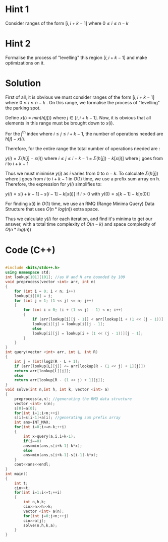 # Hint 1

Consider ranges of the form $[i, i+k-1]$ where $0 ≤ i ≤ n - k$

# Hint 2

Formalise the process of "levelling" this region $[i, i+k-1]$ and make optimizations on it.

# Solution

First of all, it is obvious we must consider ranges of the form $[i , i + k - 1]$ where $0 ≤ i ≤ n - k$ . On this range, we formalise the process of "levelling" the parking spot. 

Define $x(i)$ = $min(h[j]))$ where $j∈[i, i + k - 1]$. Now, it is obvious that all elements in this range must be brought down to $x(i)$. 

For the j<sup>th</sup> index where $i ≤ j ≤ i + k - 1$, the number of operations needed are $h[j] - x(i)$. 

Therefore, for the entire range the total number of operations needed are :

$y(i) = Σ( h[j] - x(i) )$  where $i ≤ j ≤ i + k - 1$ = $Σ( h[j] ) - k[x(i)]$ where j goes from $i$ to $i + k - 1$

Thus we must minimise $y(i)$ as $i$ varies from $0$ to $n-k$. To calculate $Σ(h[j])$ where j goes from $i$ to $i + k - 1$ in $O(1)$ time, we use a prefix sum array on h. Therefore, the expression for $y(i)$ simplifies to:

$y(i) = s[i + k - 1] - s[i - 1] - k [x(i)]$ if $i>0$ with $y(0) = s[k-1] - k [x(0)]$

For finding $x(i)$ in $O(1)$ time, we use an RMQ (Range Minima Query) Data Structure that uses $O(n*log(n))$ extra space.

Thus we calculate $y(i)$ for each iteration, and find it's minima to get our answer, with a total time complexity of $O(n-k)$ and space complexity of $O(n*log(n))$

# Code (C++)

```c++

#include <bits/stdc++.h>
using namespace std;
int lookup[101][101]; //as N and H are bounded by 100
void preprocess(vector <int> arr, int n)
{
    for (int i = 0; i < n; i++)
    lookup[i][0] = i;
    for (int j = 1; (1 << j) <= n; j++)
    {
        for (int i = 0; (i + (1 << j) - 1) < n; i++)
        {
            if (arr[lookup[i][j - 1]] < arr[lookup[i + (1 << (j - 1))][j - 1]])
            lookup[i][j] = lookup[i][j - 1];
            else
            lookup[i][j] = lookup[i + (1 << (j - 1))][j - 1];
        }
    }
}
int query(vector <int> arr, int L, int R)
{
    int j = (int)log2(R - L + 1);
    if (arr[lookup[L][j]] <= arr[lookup[R - (1 << j) + 1][j]])
    return arr[lookup[L][j]];
    else
    return arr[lookup[R - (1 << j) + 1][j]];
}
void solve(int n,int h, int k, vector <int> a)
{
    preprocess(a,n); //generating the RMQ data structure
    vector <int> s(n);
    s[0]=a[0];
    for(int i=1;i<n;++i)
    s[i]=s[i-1]+a[i]; //generating sum prefix array
    int ans=INT_MAX;
    for(int i=0;i<=n-k;++i)
    {
        int x=query(a,i,i+k-1);
        if(i==0)
        ans=min(ans,s[i+k-1]-k*x);
        else
        ans=min(ans,s[i+k-1]-s[i-1]-k*x);
    }
    cout<<ans<<endl;
}
int main()
{
    int t;
    cin>>t;
    for(int i=1;i<=t;++i)
    {
        int n,h,k;
        cin>>n>>h>>k;
        vector <int> a(n);
        for(int j=0;j<n;++j)
        cin>>a[j];
        solve(n,h,k,a);
    }
}
```
